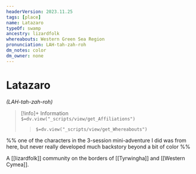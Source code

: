 ```yaml
---
headerVersion: 2023.11.25
tags: [place]
name: Latazaro
typeOf: swamp
ancestry: lizardfolk
whereabouts: Western Green Sea Region
pronunciation: LAH-tah-zah-roh
dm_notes: color
dm_owner: none
---
```

# Latazaro
*(LAH-tah-zah-roh)*
>[!info]+ Information  
> `$=dv.view("_scripts/view/get_Affiliations")`  
>> `$=dv.view("_scripts/view/get_Whereabouts")`

%% one of the characters in the 3-session mini-adventure I did was from here, but never really developed much backstory beyond a bit of color %%

A [[lizardfolk]] community on the borders of [[Tyrwingha]] and [[Western Cymea]]. 